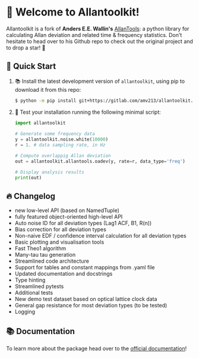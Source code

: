 # 📑 Welcome to Allantoolkit!

Allantoolkit is a fork of **Anders E.E. Wallin's** [AllanTools](https://github.com/aewallin/allantools): a python library for calculating Allan deviation 
and related time & frequency statistics. Don't hesitate to head over to his 
Github repo to check out the original project and to drop a star! 🌟

## 🚀 Quick Start

1. 📚 Install the latest development version of `allantoolkit`, using pip to 
   download it from this repo:

    ```bash
    $ python -m pip install git+https://gitlab.com/amv213/allantoolkit.git
    ```
   
2. 🐍 Test your installation running the following minimal script:
    
   ```python
   import allantoolkit
    
   # Generate some frequency data
   y = allantoolkit.noise.white(10000)
   r = 1. # data sampling rate, in Hz
   
   # Compute overlappig Allan deviation
   out = allantoolkit.allantools.oadev(y, rate=r, data_type='freq')
   
   # Display analysis results
   print(out)
   ```

## 🔥 Changelog

- new low-level API (based on NamedTuple)
- fully featured object-oriented high-level API
- Auto noise ID for all deviation types (Lag1 ACF, B1, R(n))
- Bias correction for all deviation types
- Non-naive EDF / confidence interval calculation for all deviation types
- Basic plotting and visualisation tools
- Fast Theo1 algorithm
- Many-tau tau generation
- Streamlined code architecture
- Support for tables and constant mappings from .yaml file
- Updated documentation and docstrings
- Type hinting
- Streamlined pytests
- Additional tests
- New demo test dataset based on optical lattice clock data
- General gap resistance for most deviation types (to be tested)
- Logging
   
## 📚 Documentation

To learn more about the package head over to the [official documentation](https://amv213.gitlab.io/allantoolkit)!